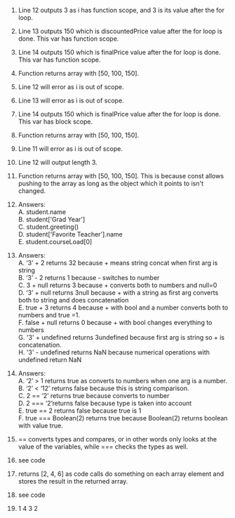 1. Line 12 outputs 3 as i has function scope, and 3 is its value after the for loop.
2. Line 13 outputs 150 which is discountedPrice value after the for loop is done. This var has function scope.
3. Line 14 outputs 150 which is finalPrice value after the for loop is done. This var has function scope.
4. Function returns array with [50, 100, 150].
5. Line 12 will error as i is out of scope.
6. Line 13 will error as i is out of scope.
7. Line 14 outputs 150 which is finalPrice value after the for loop is done. This var has block scope.
8. Function returns array with [50, 100, 150].
9. Line 11 will error as i is out of scope.
10. Line 12 will output length 3.
11. Function returns array with [50, 100, 150]. This is because const allows pushing to the array as long as the object which it points to isn't changed.
12. Answers:  
    A. student.name  
    B. student['Grad Year']  
    C. student.greeting()  
    D. student['Favorite Teacher'].name  
    E. student.courseLoad[0]  
13. Answers:  
    A. ‘3’ + 2 returns 32 because + means string concat when first arg is string   
    B. ‘3’ - 2 returns 1 because - switches to number  
    C. 3 + null returns 3 because + converts both to numbers and null=0   
    D. ‘3’ + null returns 3null because + with a string as first arg converts both to string and does concatenation  
    E. true + 3 returns 4 because + with bool and a number converts both to numbers and true =1.  
    F. false + null returns 0 because + with bool changes everything to numbers  
    G. '3' + undefined returns 3undefined because first arg is string so + is concatenation.  
    H. '3' - undefined returns NaN because numerical operations with undefined return NaN

14.  Answers:  
    A. ‘2’ > 1 returns true as converts to numbers when one arg is a number.  
    B. ‘2’ < ‘12’ returns false because this is string comparison.  
    C. 2 == ‘2’ returns true because converts to number  
    D. 2 === ‘2’returns false because type is taken into account  
    E. true == 2 returns false because true is 1  
    F. true === Boolean(2) returns true because Boolean(2) returns boolean with value true.  

15.  == converts types and compares, or in other words only looks at the value of the variables, while === checks the types as well.
16.  see code
17.  returns [2, 4, 6] as code calls do something on each array element and stores the result in the returned array. 
18.  see code 
19.  1 4 3 2
